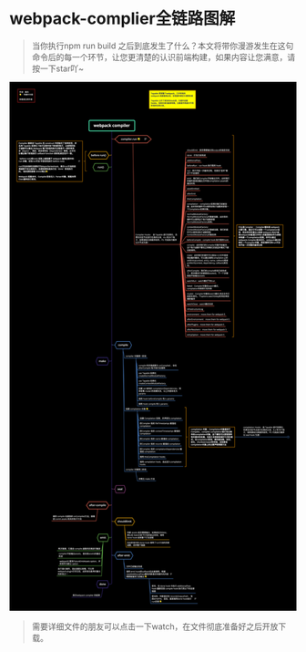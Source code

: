 # webpack-complier全链路图解
> 当你执行npm run build 之后到底发生了什么？本文将带你漫游发生在这句命令后的每一个环节，让您更清楚的认识前端构建，如果内容让您满意，请按一下star吖~

![](../images/webpack/webpack全链路图解/webpack-compiler.png)

> 需要详细文件的朋友可以点击一下watch，在文件彻底准备好之后开放下载。